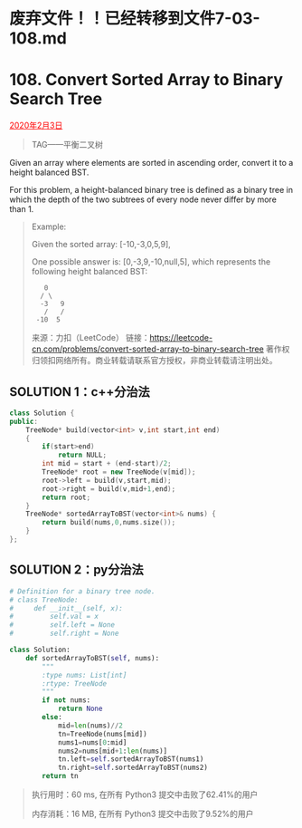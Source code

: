 # 废弃文件！！已经转移到文件7-03-108.md













# 108. Convert Sorted Array to Binary Search Tree

<font color = #FF0000><u>2020年2月3日</u></font>

> TAG——平衡二叉树

Given an array where elements are sorted in ascending order, convert it to a height balanced BST.

For this problem, a height-balanced binary tree is defined as a binary tree in which the depth of the two subtrees of every node never differ by more than 1.

> Example:
>
> Given the sorted array: [-10,-3,0,5,9],
>
> One possible answer is: [0,-3,9,-10,null,5], which represents the following height balanced BST:
>
>      	 0
>      	/ \
>      	-3   9
>        /   /
>      -10  5
> 来源：力扣（LeetCode）
> 链接：https://leetcode-cn.com/problems/convert-sorted-array-to-binary-search-tree
> 著作权归领扣网络所有。商业转载请联系官方授权，非商业转载请注明出处。

## SOLUTION  1：c++分治法

> 

```c++
class Solution {
public:
    TreeNode* build(vector<int> v,int start,int end)
    {
        if(start>end)
            return NULL;
        int mid = start + (end-start)/2;
        TreeNode* root = new TreeNode(v[mid]);
        root->left = build(v,start,mid);
        root->right = build(v,mid+1,end);
        return root;
    }
    TreeNode* sortedArrayToBST(vector<int>& nums) {
        return build(nums,0,nums.size());
    }
};
```



## SOLUTION  2：py分治法

> 

```python
# Definition for a binary tree node.
# class TreeNode:
#     def __init__(self, x):
#         self.val = x
#         self.left = None
#         self.right = None

class Solution:
    def sortedArrayToBST(self, nums):
        """
        :type nums: List[int]
        :rtype: TreeNode
        """
        if not nums:
            return None
        else:
            mid=len(nums)//2
            tn=TreeNode(nums[mid])
            nums1=nums[0:mid]
            nums2=nums[mid+1:len(nums)]
            tn.left=self.sortedArrayToBST(nums1)
            tn.right=self.sortedArrayToBST(nums2)
        return tn
```

> 执行用时：60 ms, 在所有 Python3 提交中击败了62.41%的用户
>
> 内存消耗：16 MB, 在所有 Python3 提交中击败了9.52%的用户





